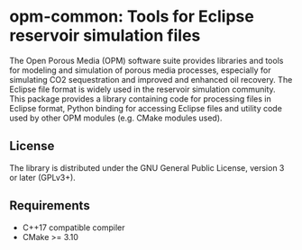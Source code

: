 # opm-common: Tools for Eclipse reservoir simulation files

The Open Porous Media (OPM) software suite provides libraries and
tools for modeling and simulation of porous media processes,
especially  for simulating CO2 sequestration and improved and enhanced
oil recovery. The Eclipse file format is widely used in the reservoir
simulation  community. This package provides a library containing code
for processing files in Eclipse format, Python binding for accessing
Eclipse files and  utility code used by other OPM modules (e.g. CMake
modules used).

License
-------

The library is distributed under the GNU General Public License,
version 3 or later (GPLv3+).

Requirements
-----------

- C++17 compatible compiler
- CMake >= 3.10
